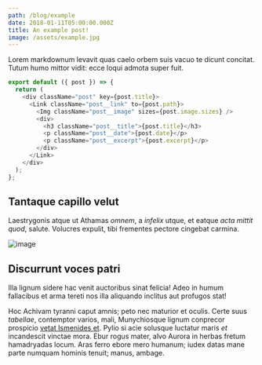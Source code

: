 ```yaml
---
path: /blog/example
date: 2018-01-11T05:00:00.000Z
title: An example post!
image: /assets/example.jpg
---
```


Lorem markdownum levavit quas caelo orbem suis vacuo te dicunt concitat. Tutum
humo mittor vidit: ecce loqui admota super fuit.

```javascript
export default ({ post }) => {
  return (
    <div className="post" key={post.title}>
      <Link className="post__link" to={post.path}>
        <Img className="post__image" sizes={post.image.sizes} />
        <div>
          <h3 className="post__title">{post.title}</h3>
          <p className="post__date">{post.date}</p>
          <p className="post__excerpt">{post.excerpt}</p>
        </div>
      </Link>
    </div>
  );
};
```

## Tantaque capillo velut

Laestrygonis atque ut Athamas _omnem_, a _infelix_ utque, et eatque _acta mittit
quod_, salute. Volucres expulit, tibi frementes pectore cingebat carmina.

![image](/assets/example.jpg)

## Discurrunt voces patri

Illa lignum sidere hac venit auctoribus sinat felicia! Adeo in humum fallacibus
et arma tereti nos illa aliquando inclitus aut profugos stat!

Hoc Achivam tyranni caput amnis; peto nec maturior et oculis. Certe suus
_tabellae_, contemptor varios, mali, Munychiosque lignum conprecor prospicio
[vetat Ismenides et](http://quid.io/). Pylio si acie solusque luctatur maris
_et_ incandescit vinctae mora. Ebur rogus mater, alvo Aurora in herbas fretum
hamadryadas locum. Aras ferro ebore mero humanum; iudex datas mane parte numquam
hominis tenuit; manus, ambage.
